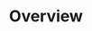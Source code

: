---
title: Overview
position: 1.01
type: 
description: ### Version 6 API and the Technopedia Query Language
content_markdown: |-
  ###### The Techopedia version 6 API provides enhanced, cloud-based access to asset data in Technopedia. Technopedia uses the API with the graph-based query language to provide a cloud-first, high-performance resource for customers. <br>

  #### What’s in Technopedia V6 API

  - Graph store organization model that enables Technopedia to store asset data from any industry.
  - TQL (Technopedia Query Language) endpoint that is used for graph-based querying of the Technopedia database.
  - Technopedia-id endpoint that you use to look any Technopedia product by ID.
  <br>
  #### TQL graph concepts
  <br>
  ###### The following concepts are involved in the storage of data is stored in Technopedia
  - Nodes are Graph data records, such as software version or hardware.
  - A relationship is a connection between nodes, such as the grows_in relationship; in this example, the node     apple grows_in node orchard.
  - Attributes are properties of  a node and they store data in key-value pairs, such as '{name Joe}' <br>
  ###### Here's a diagram of how Nodes and Relationships work:

  ![API Image](/images/NodeAndRel.png){: .img-responsive}<br>
  <br>
 
  ![API Image](/images/logo.png){:class="img-responsive"} <br>
  
left_code_blocks:
  - code_block: |-
      $.get("http://api.myapp.com/books/3", {
        token: "YOUR_APP_KEY",
      }, function(data) {
        alert(data);
      });
    title: jQuery
    language: javascript
right_code_blocks:
  - code_block: |2-
      {
        "id": 3,
        "title": "The Book Thief",
        "score": 4.3,
        "dateAdded": "5/1/2015"
      }
    title: Response
    language: json
  - code_block: |2-
      {
        "error": true,
        "message": "Book doesn't exist"
      }
    title: Error
    language: json
---